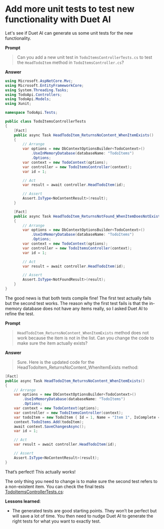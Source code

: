 # Add more unit tests to test new functionality with Duet AI

Let's see if Duet AI can generate us some unit tests for the new functionality.

**Prompt**
> Can you add a new unit test in `TodoItemsControllerTests.cs` to test the `HeadTodoItem` method in `TodoItemsController.cs`?

**Answer**

```csharp
using Microsoft.AspNetCore.Mvc;
using Microsoft.EntityFrameworkCore;
using System.Threading.Tasks;
using TodoApi.Controllers;
using TodoApi.Models;
using Xunit;

namespace TodoApi.Tests;

public class TodoItemsControllerTests
{
    [Fact]
    public async Task HeadTodoItem_ReturnsNoContent_WhenItemExists()
    {
        // Arrange
        var options = new DbContextOptionsBuilder<TodoContext>()
            .UseInMemoryDatabase(databaseName: "TodoItems")
            .Options;
        var context = new TodoContext(options);
        var controller = new TodoItemsController(context);
        var id = 1;

        // Act
        var result = await controller.HeadTodoItem(id);

        // Assert
        Assert.IsType<NoContentResult>(result);
    }

    [Fact]
    public async Task HeadTodoItem_ReturnsNotFound_WhenItemDoesNotExist()
    {
        // Arrange
        var options = new DbContextOptionsBuilder<TodoContext>()
            .UseInMemoryDatabase(databaseName: "TodoItems")
            .Options;
        var context = new TodoContext(options);
        var controller = new TodoItemsController(context);
        var id = 1;

        // Act
        var result = await controller.HeadTodoItem(id);

        // Assert
        Assert.IsType<NotFoundResult>(result);
    }
}
```

The good news is that both tests compile fine! The first test actually fails but
the second test works. The reason why the first test fails is that the in-memory
database does not have any items really, so I asked Duet AI to refine the test.

**Prompt**
> `HeadTodoItem_ReturnsNoContent_WhenItemExists` method does not work because the item is not in the list. Can you change the code to make sure the item actually exists?

**Answer**
> Sure. Here is the updated code for the HeadTodoItem_ReturnsNoContent_WhenItemExists method:

```csharp
[Fact]
public async Task HeadTodoItem_ReturnsNoContent_WhenItemExists()
{
    // Arrange
    var options = new DbContextOptionsBuilder<TodoContext>()
        .UseInMemoryDatabase(databaseName: "TodoItems")
        .Options;
    var context = new TodoContext(options);
    var controller = new TodoItemsController(context);
    var todoItem = new TodoItem { Id = 1, Name = "Item 1", IsComplete = false };
    context.TodoItems.Add(todoItem);
    await context.SaveChangesAsync();
    var id = 1;

    // Act
    var result = await controller.HeadTodoItem(id);

    // Assert
    Assert.IsType<NoContentResult>(result);
}
```

That’s perfect! This actually works!

The only thing you need to change is to make sure the second test refers to a
non-existent item. You can check the final tests
[TodoItemsControllerTests.cs](../after/TodoApiTest/TodoItemsControllerTests.cs):

**Lessons learned**:

* The generated tests are good starting points. They won’t be perfect but will
  save a lot of time. You then need to nudge Duet AI to generate the right tests for
  what you want to exactly test.

